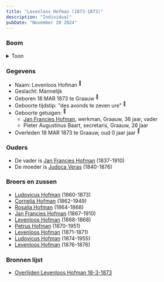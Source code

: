 ```yaml
---
title: "Levenloos Hofman (1873-1873)"
description: "Individual"
pubDate: "November 20 2024"
---
```


### Boom
<details><summary>Toon</summary>

![test](https://www.plantuml.com/plantuml/svg/ZPBVQy8m4CVVyrSS-h0deRLJDocY7UqssORirwkapQcXQI99EYdY_xwezGSJXay9Tz_ltIUv6nfBjIqBGKpEvP9gMa1AitokLIdPWn9AWzLK6fT2QSc2CuICwqpW_ex5qbPGO96YDlkGiQXHsMg9vAng9gWni2O042dDK7ykU9PBD2OC2yhbO001sH1o0vDTAqFsZiQOIaWSGiRHm9EQ5LGsW1fuzZmlw00quo3f994hlPvn56m3OJ-bQJLDbRK2-mFmxs0yUdD7q8D7JMcvEfEQl1HYIYMRPbePaog7jFNuy15FmB_tlODdSoGgcSeeVAEcveJISoX950Tny2_AhNSrGnV6NrliNlS28Uola34kvqxMzY298wVh-ZkQnD7u0JG5doziXKAebIFQaFh3MgrQGMhiKw1ske1BjJiUERHxmH-KGgc_0t0QE8xlga6yZjwtBmgk7yIbnst942LpM_iB)
</details>

### Gegevens
- Naam: Levenloos Hofman <sup><a href="../s00417/" style="text-decoration:none" title="Overlijden Levenloos Hofman 18-3-1873">:link:</a></sup>
- Geslacht: Mannelijk
- Geboren 18 MAR 1873 te Graauw <sup><a href="../s00417/" style="text-decoration:none" title="Overlijden Levenloos Hofman 18-3-1873">:link:</a></sup>
- Geboorte tijdstip: "des avonds te zeven ure" <sup><a href="../s00417/" style="text-decoration:none" title="Overlijden Levenloos Hofman 18-3-1873">:link:</a></sup>
- Geboorte getuigen: <sup><a href="../s00417/" style="text-decoration:none" title="Overlijden Levenloos Hofman 18-3-1873">:link:</a></sup>
  - [Jan Francies Hofman](../i00035/), werkman, Graauw, 36 jaar, vader
  - Pieter Augustinus Baart, secretaris, Graauw, 26 jaar
- Overleden 18 MAR 1873 te Graauw, oud 0 jaar jaar <sup><a href="../s00417/" style="text-decoration:none" title="Overlijden Levenloos Hofman 18-3-1873">:link:</a></sup>

### Ouders
- De vader is [Jan Francies Hofman](../i00035/) (1837-1910)
- De moeder is [Judoca Veras](../i00037/) (1840-1876)

### Broers en zussen
- [Ludovicus Hofman](../i00243/) (1860-1873)
- [Cornelia Hofman](../i00244/) (1862-1949)
- [Rosalia Hofman](../i00245/) (1864-1868)
- [Jan Francies Hofman](../i00246/) (1867-1910)
- [Levenloos Hofman](../i00247/) (1868-1868)
- [Petrus Hofman](../i00248/) (1870-1951)
- [Levenloos Hofman](../i00249/) (1871-1871)
- [Ludovicus Hofman](../i00251/) (1874-1955)
- [Levenloos Hofman](../i00252/) (1876-1876)

### Bronnen lijst
- [Overlijden Levenloos Hofman 18-3-1873](../s00417/)